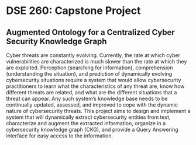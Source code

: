 # DSE 260: Capstone Project
## Augmented Ontology for a Centralized Cyber Security Knowledge Graph

Cyber threats are constantly evolving. Currently, the rate at which cyber vulnerabilities are characterized is much slower than the rate at which they are exploited. Perception (searching for information), comprehension (understanding the situation), and prediction of dynamically evolving cybersecurity situations require a system that would allow cybersecurity practitioners to learn what the characteristics of any threat are, know how different threats are related, and what are the different situations that a threat can appear. Any such system’s knowledge base needs to be continually updated, assessed, and improved to cope with the dynamic nature of cybersecurity threats. This project aims to design and implement a system that will dynamically extract cybersecurity entities from text, characterize and augment the extracted information, organize in a cybersecurity knowledge graph (CKG), and provide a Query Answering interface for easy access to the information.

